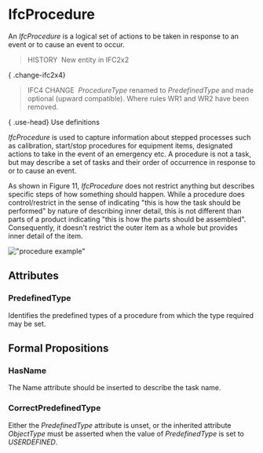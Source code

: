 # IfcProcedure

An _IfcProcedure_ is a logical set of actions to be taken in response to an event or to cause an event to occur.

> HISTORY&nbsp; New entity in IFC2x2

{ .change-ifc2x4}
> IFC4 CHANGE&nbsp; _ProcedureType_ renamed to _PredefinedType_ and made optional (upward compatible). Where rules WR1 and WR2 have been removed.

{ .use-head}
Use definitions

_IfcProcedure_ is used to capture information about stepped processes such as calibration, start/stop procedures for equipment items, designated actions to take in the event of an emergency etc. A procedure is not a task, but may describe a set of tasks and their order of occurrence in response to or to cause an event.

As shown in Figure 11, _IfcProcedure_ does not restrict anything but describes specific steps of how something should happen. While a procedure does control/restrict in the sense of indicating "this is how the task should be performed" by nature of describing inner detail, this is not different than parts of a product indicating "this is how the parts should be assembled". Consequently, it doesn't restrict the outer item as a whole but provides inner detail of the item.

!["procedure example"](../../../../../../figures/ifcprocedure_example.png "Figure 1 &mdash; Procedure relationships")

## Attributes

### PredefinedType
Identifies the predefined types of a procedure from which 
    the type required may be set.

## Formal Propositions

### HasName
The Name attribute should be inserted to describe the task name.

### CorrectPredefinedType
Either the _PredefinedType_ attribute is unset, or the inherited attribute _ObjectType_ must be asserted when the value of _PredefinedType_ is set to _USERDEFINED_.

